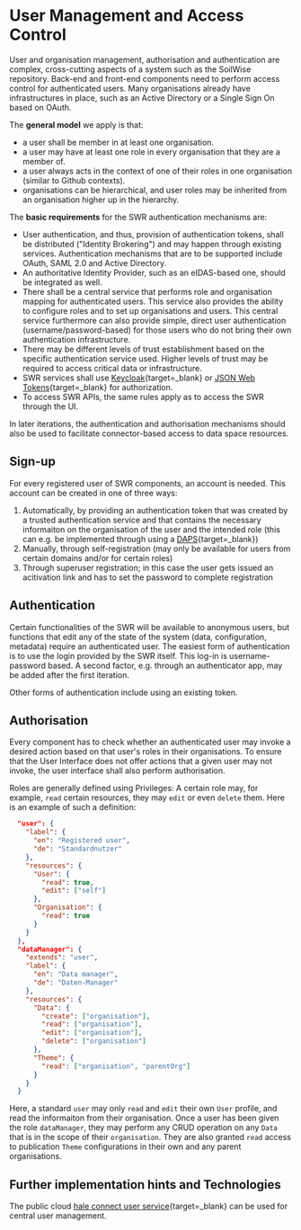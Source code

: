 # User Management and Access Control

User and organisation management, authorisation and authentication are complex, cross-cutting aspects of a system such as the SoilWise repository. Back-end and front-end components need to perform access control for authenticated users. Many organisations already have infrastructures in place, such as an Active Directory or a Single Sign On based on OAuth.

The **general model** we apply is that:

- a user shall be member in at least one organisation.
- a user may have at least one role in every organisation that they are a member of.
- a user always acts in the context of one of their roles in one organisation (similar to Github contexts).
- organisations can be hierarchical, and user roles may be inherited from an organisation higher up in the hierarchy.

The **basic requirements** for the SWR authentication mechanisms are:

- User authentication, and thus, provision of authentication tokens, shall be distributed ("Identity Brokering") and may happen through existing services. Authentication mechanisms that are to be supported include OAuth, SAML 2.0 and Active Directory.
- An authoritative Identity Provider, such as an eIDAS-based one, should be integrated as well.
- There shall be a central service that performs role and organisation mapping for authenticated users. This service also provides the ability to configure roles and to set up organisations and users. This central service furthermore can also provide simple, direct user authentication (username/password-based) for those users who do not bring their own authentication infrastructure.
- There may be different levels of trust establishment based on the specific authentication service used. Higher levels of trust may be required to access critical data or infrastructure.
- SWR services shall use [Keycloak](https://www.keycloak.org/){target=_blank} or [JSON Web Tokens](https://jwt.io/){target=_blank}  for authorization.
- To access SWR APIs, the same rules apply as to access the SWR through the UI.

In later iterations, the authentication and authorisation mechanisms should also be used to facilitate connector-based access to data space resources.

## Sign-up

For every registered user of SWR components, an account is needed. This account can be created in one of three ways:

1. Automatically, by providing an authentication token that was created by a trusted authentication service and that contains the necessary informaiton on the organisation of the user and the intended role (this can e.g. be implemented through using a [DAPS](https://github.com/International-Data-Spaces-Association/IDS-G/blob/main/Components/IdentityProvider/DAPS/README.md){target=_blank})
2. Manually, through self-registration (may only be available for users from certain domains and/or for certain roles)
3. Through superuser registration; in this case the user gets issued an acitivation link and has to set the password to complete registration

## Authentication

Certain functionalities of the SWR will be available to anonymous users, but functions that edit any of the state of the system (data, configuration, metadata) require an authenticated user. The easiest form of authentication is to use the login provided by the SWR itself. This log-in is username-password based. A second factor, e.g. through an authenticator app, may be added after the first iteration.

Other forms of authentication include using an existing token.

## Authorisation

Every component has to check whether an authenticated user may invoke a desired action based on that user's roles in their organisations. To ensure that the User Interface does not offer actions that a given user may not invoke, the user interface shall also perform authorisation.

Roles are generally defined using Privileges: A certain role may, for example, `read` certain resources, they may `edit` or even `delete` them. Here is an example of such a definition:

``` json
  "user": {
    "label": {
      "en": "Registered user",
      "de": "Standardnutzer"
    },
    "resources": {
      "User": {
        "read": true,
        "edit": ["self"]
      },
      "Organisation": {
        "read": true
      }
    }
  },
  "dataManager": {
    "extends": "user",
    "label": {
      "en": "Data manager",
      "de": "Daten-Manager"
    },
    "resources": {
      "Data": {
        "create": ["organisation"],
        "read": ["organisation"],
        "edit": ["organisation"],
        "delete": ["organisation"]
      },
      "Theme": {
        "read": ["organisation", "parentOrg"]
      }
    }
  }
```

Here, a standard `user` may only `read` and `edit` their own `User` profile, and read the informaiton from their organisation. Once a user has been given the role `dataManager`, they may perform any CRUD operation on any `Data` that is in the scope of their `organisation`. They are also granted `read` access to publication `Theme` configurations in their own and any parent organisations.

## Further implementation hints and Technologies

The public cloud [hale connect user service](https://haleconnect.com/swagger/){target=_blank} can be used for central user management.
